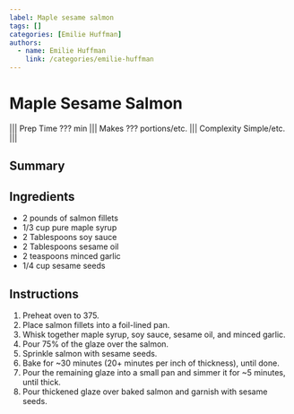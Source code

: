 ```yaml
---
label: Maple sesame salmon
tags: []
categories: [Emilie Huffman]
authors:
  - name: Emilie Huffman
    link: /categories/emilie-huffman
---
```


# Maple Sesame Salmon
<!--- ![](/static/banners/???.webp) --->

||| Prep Time
??? min
||| Makes
??? portions/etc.
||| Complexity
Simple/etc.
|||

## Summary

## Ingredients
- 2 pounds of salmon fillets
- 1/3 cup pure maple syrup
- 2 Tablespoons soy sauce
- 2 Tablespoons sesame oil
- 2 teaspoons minced garlic
- 1/4 cup sesame seeds

## Instructions
1. Preheat oven to 375.
2. Place salmon fillets into a foil-lined pan.
3. Whisk together maple syrup, soy sauce, sesame oil, and minced garlic.
4. Pour 75% of the glaze over the salmon.
5. Sprinkle salmon with sesame seeds.
6. Bake for ~30 minutes (20+ minutes per inch of thickness), until done.
7. Pour the remaining glaze into a small pan and simmer it for ~5 minutes, until thick.
8. Pour thickened glaze over baked salmon and garnish with sesame seeds.
